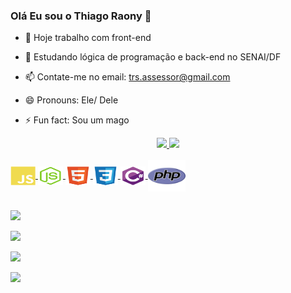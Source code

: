 ### Olá Eu sou o Thiago Raony 👋
- 🔭 Hoje trabalho com front-end

- 🌱 Estudando lógica de programação e back-end no SENAI/DF

- 📫 Contate-me no email: trs.assessor@gmail.com

- 😄 Pronouns: Ele/ Dele

- ⚡ Fun fact: Sou um mago
<div align="center">

  <a href="https://github.com/thiagoraony">

  <img height="180em" src="https://github-readme-stats.vercel.app/api?username=thiagoraony&show_icons=true&theme=dark&include_all_commits=true&count_private=true"/>

  <img height="180em" src="https://github-readme-stats.vercel.app/api/top-langs/?username=thiagoraony&layout=compact&langs_count=7&theme=dark"/>

</div>

  

  <div style="display: inline_block"><br>

  <img align="center" alt="Rafa-Js" height="30" width="40" src="https://raw.githubusercontent.com/devicons/devicon/master/icons/javascript/javascript-plain.svg">
    
  <img align="center" alt="Rafa-Js" height="30" width="40" src="https://raw.githubusercontent.com/devicons/devicon/master/icons/nodejs/nodejs-plain.svg">

  <img align="center" alt="Rafa-Ts" height="30" width="40"  src="https://raw.githubusercontent.com/devicons/devicon/master/icons/html5/html5-original.svg">

  <img align="center" alt="Rafa-CSS" height="30" width="40" src="https://raw.githubusercontent.com/devicons/devicon/master/icons/css3/css3-original.svg">
    
  <img align="center" alt="Rafa-Python" height="30" width="40"  src="https://raw.githubusercontent.com/devicons/devicon/master/icons/csharp/csharp-original.svg">
  
  <img align="center" alt="Rafa-Python" height="50" width="60"  src="https://raw.githubusercontent.com/devicons/devicon/master/icons/php/php-original.svg">

 </div>

  

  ##

  <div>

  <a href="https://instagram.com/thiagoraony" target="_blank"><img src="https://img.shields.io/badge/-Instagram-%23E4405F?style=for-the-badge&logo=instagram&logoColor=white" target="_blank"></a>

 <a href="https://discord.com/channels/@meThiago%20Raony#0038" target="_blank"><img src="https://img.shields.io/badge/Discord-7289DA?style=for-the-badge&logo=discord&logoColor=white" target="_blank"></a> 


  <a href = "mailto:trs.assessor@gmail.com"><img src="https://img.shields.io/badge/-Gmail-%23333?style=for-the-badge&logo=gmail&logoColor=white" target="_blank"></a>

  <a href="https://www.linkedin.com/in/thiago-raony-5b3aab57" target="_blank"><img src="https://img.shields.io/badge/-LinkedIn-%230077B5?style=for-the-badge&logo=linkedin&logoColor=white" target="_blank"></a> 

  </div>
